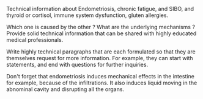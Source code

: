 Technical information about Endometriosis, chronic fatigue, and SIBO, and thyroid or cortisol, immune system dysfunction, gluten allergies.

Which one is caused by the other ?
What are the underlying mechanisms ?
Provide solid technical information that can be shared with highly educated medical professionals.

Write highly technical paragraphs that are each formulated so that they are themselves request for more information. For example, they can start with statements, and end with questions for further inquiries.

Don't forget that endometriosis induces mechanical effects in the intestine for example, because of the infiltrations. It also induces liquid moving in the abnominal cavity and disrupting all the organs.